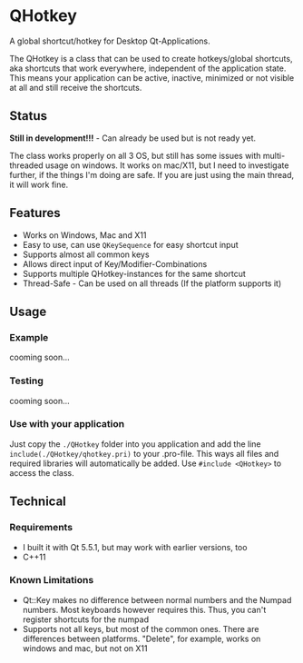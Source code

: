 # QHotkey
A global shortcut/hotkey for Desktop Qt-Applications.

The QHotkey is a class that can be used to create hotkeys/global shortcuts, aka shortcuts that work everywhere, independent of the application state. This means your application can be active, inactive, minimized or not visible at all and still receive the shortcuts.

## Status
**Still in development!!!** - Can already be used but is not ready yet.

The class works properly on all 3 OS, but still has some issues with multi-threaded usage on windows. It works on mac/X11, but I need to investigate further, if the things I'm doing are safe. If you are just using the main thread, it will work fine.

## Features
 - Works on Windows, Mac and X11
 - Easy to use, can use `QKeySequence` for easy shortcut input
 - Supports almost all common keys
 - Allows direct input of Key/Modifier-Combinations
 - Supports multiple QHotkey-instances for the same shortcut
 - Thread-Safe - Can be used on all threads (If the platform supports it)

## Usage
### Example
cooming soon...

### Testing
cooming soon...

### Use with your application
Just copy the `./QHotkey` folder into you application and add the line `include(./QHotkey/qhotkey.pri)` to your .pro-file. This ways all files and required libraries will automatically be added. Use `#include <QHotkey>` to access the class.

## Technical
### Requirements
 - I built it with Qt 5.5.1, but may work with earlier versions, too
 - C++11

### Known Limitations
 - Qt::Key makes no difference between normal numbers and the Numpad numbers. Most keyboards however requires this. Thus, you can't register shortcuts for the numpad
 - Supports not all keys, but most of the common ones. There are differences between platforms. "Delete", for example, works on windows and mac, but not on X11

